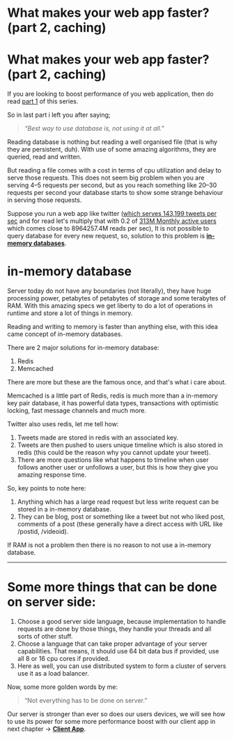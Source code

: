 # What makes your web app faster? (part 2, caching)

# What makes your web app faster? (part 2, caching)


If you are looking to boost performance of you web application, then do read [part 1](/what-makes-your-web-app-faster-part-1-databases-c3899c402d72) of this series.

So in last part i left you after saying;

> _“Best way to use database is, not using it at all.”_

Reading database is nothing but reading a well organised file (that is why they are persistent, duh). With use of some amazing algorithms, they are queried, read and written.

But reading a file comes with a cost in terms of cpu utilization and delay to serve those requests. This does not seem big problem when you are serving 4–5 requests per second, but as you reach something like 20–30 requests per second your database starts to show some strange behaviour in serving those requests.

Suppose you run a web app like twitter ([which serves 143,199 tweets per sec](https://blog.twitter.com/2013/new-tweets-per-second-record-and-how) and for read let's multiply that with 0.2 of [313M Monthly active users](https://about.twitter.com/) which comes close to 8964257.4M reads per sec), It is not possible to query database for every new request, so, solution to this problem is [**in-memory databases**](https://en.wikipedia.org/wiki/In-memory_database).

# in-memory database

Server today do not have any boundaries (not literally), they have huge processing power, petabytes of petabytes of storage and some terabytes of RAM. With this amazing specs we get liberty to do a lot of operations in runtime and store a lot of things in memory.

Reading and writing to memory is faster than anything else, with this idea came concept of in-memory databases.

There are 2 major solutions for in-memory database:

1.  Redis
2.  Memcached

There are more but these are the famous once, and that's what i care about.

Memcached is a little part of Redis, redis is much more than a in-memory key pair database, it has powerful data types, transactions with optimistic locking, fast message channels and much more.

Twitter also uses redis, let me tell how:

1.  Tweets made are stored in redis with an associated key.
2.  Tweets are then pushed to users unique timeline which is also stored in redis (this could be the reason why you cannot update your tweet).
3.  There are more questions like what happens to timeline when user follows another user or unfollows a user, but this is how they give you amazing response time.

So, key points to note here:

1.  Anything which has a large read request but less write request can be stored in a in-memory database.
2.  They can be blog, post or something like a tweet but not who liked post, comments of a post (these generally have a direct access with URL like /postid, /videoid).

If RAM is not a problem then there is no reason to not use a in-memory database.

* * *

# Some more things that can be done on server side:

1.  Choose a good server side language, because implementation to handle requests are done by those things, they handle your threads and all sorts of other stuff.
2.  Choose a language that can take proper advantage of your server capabilities. That means, it should use 64 bit data bus if provided, use all 8 or 16 cpu cores if provided.
3.  Here as well, you can use distributed system to form a cluster of servers use it as a load balancer.

Now, some more golden words by me:

> “Not everything has to be done on server.”

Our server is stronger than ever so does our users devices, we will see how to use its power for some more performance boost with our client app in next chapter → [**Client App**](/@tejpratap/what-makes-your-web-app-faster-part-3-client-app-4ec0d4fde428).